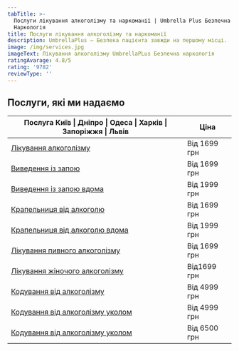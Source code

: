 ```yaml
---
tabTitle: >-
  Послуги лікування алкоголізму та наркоманії | Umbrella Plus Безпечна
  Наркологія
title: Послуги лікування алкоголізму та наркоманії
description: UmbrellaPlus — Безпека пацієнта завжди на першому місці.
image: /img/services.jpg
imageText: Лікування алкоголізму UmbrellaPLus Безпечна наркологія
ratingAvarage: 4.8/5
rating: '9782'
reviewType: ''
---
```


## Послуги, які ми надаємо

| Послуга Київ \| Дніпро \| Одеса \| Харків \| Запоріжжя \| Львів                                                     | Ціна         |
| ------------------------------------------------------------------------------------------------------------------- | ------------ |
| [Лікування алкоголізму](https://umbrella-plus.com.ua/uk/kiev/likyvania-alkogolizmy-kiev/)                           | Від 1699 грн |
| [Виведення із запою](https://umbrella-plus.com.ua/uk/kiev/vivod-iz-zapoia-kiev-ua/)                                 | Від 1699 грн |
| [Виведення із запою вдома](https://umbrella-plus.com.ua/uk/kiev/vivod-iz-zapoia-na-domy-kiev-ua/)                   | Від 1999 грн |
| [Крапельниця від алкоголю](https://umbrella-plus.com.ua/uk/kiev/kapelnica_ot_alkogola_kiev/)                        | Від 1699 грн |
| [Крапельниця від алкоголю вдома](https://umbrella-plus.com.ua/uk/kiev/kapelnica_ot_alkogola_na_dom_kiev/)           | Від 1999 грн |
| [Лікування пивного алкоголізму](https://umbrella-plus.com.ua/uk/kiev/likyvania-pivnogo-alkogolizma-kyiv/)           | Від 1699 грн |
| [Лікування жіночого алкоголізму](https://umbrella-plus.com.ua/uk/kiev/likyvania-jenskogo-alkogolizma-kiev/)         | Від1699 грн  |
| [Кодування від алкоголізму](https://umbrella-plus.com.ua/uk/kiev/kodirovka-ot-alkogolia-kiev-ua/)                   | Від 4999 грн |
| [Кодування від алкоголізму уколом](https://umbrella-plus.com.ua/uk/kiev/kodirovka-ot-alkogolia-disulfiram-kiev-ua/) | Від 4999 грн |
| [Кодування від алкоголізму уколом](https://umbrella-plus.com.ua/uk/kiev/kodirovka-ot-alkogolizma-espiarl-kiev-ua/)  | Від 6500 грн |
